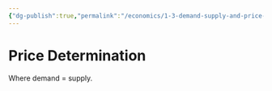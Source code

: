 ```yaml
---
{"dg-publish":true,"permalink":"/economics/1-3-demand-supply-and-price-determination/price-determination/","dgHomeLink":true,"dgPassFrontmatter":false}
---
```



# Price Determination
Where demand = supply.
